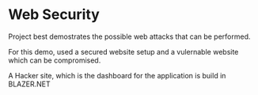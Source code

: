 # Web Security
Project best demostrates the possible web attacks that can be performed. 

For this demo, used a secured website setup and a vulernable website which can be compromised. 

A Hacker site, which is the dashboard for the application is build in BLAZER.NET 

